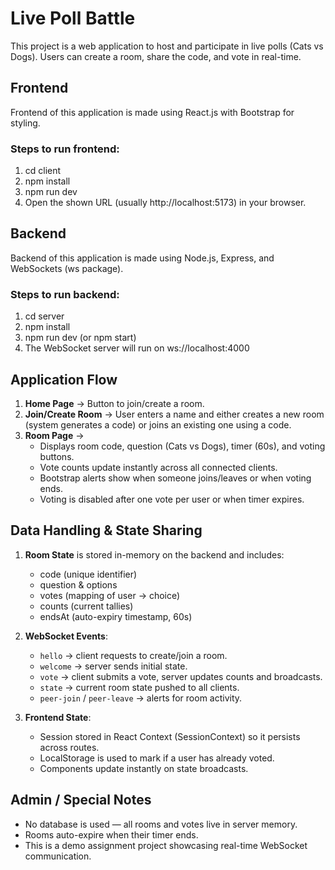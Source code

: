 # Live Poll Battle

This project is a web application to host and participate in live polls (Cats vs Dogs). Users can create a room, share the code, and vote in real-time.

## Frontend
Frontend of this application is made using React.js with Bootstrap for styling.

### Steps to run frontend:
1. cd client
2. npm install
3. npm run dev
4. Open the shown URL (usually http://localhost:5173) in your browser.

## Backend
Backend of this application is made using Node.js, Express, and WebSockets (ws package).

### Steps to run backend:
1. cd server
2. npm install
3. npm run dev (or npm start)
4. The WebSocket server will run on ws://localhost:4000

## Application Flow
1. **Home Page** → Button to join/create a room.
2. **Join/Create Room** → User enters a name and either creates a new room (system generates a code) or joins an existing one using a code.
3. **Room Page** →
   - Displays room code, question (Cats vs Dogs), timer (60s), and voting buttons.
   - Vote counts update instantly across all connected clients.
   - Bootstrap alerts show when someone joins/leaves or when voting ends.
   - Voting is disabled after one vote per user or when timer expires.

## Data Handling & State Sharing
1. **Room State** is stored in-memory on the backend and includes:
   - code (unique identifier)
   - question & options
   - votes (mapping of user → choice)
   - counts (current tallies)
   - endsAt (auto-expiry timestamp, 60s)

2. **WebSocket Events**:
   - `hello` → client requests to create/join a room.
   - `welcome` → server sends initial state.
   - `vote` → client submits a vote, server updates counts and broadcasts.
   - `state` → current room state pushed to all clients.
   - `peer-join` / `peer-leave` → alerts for room activity.

3. **Frontend State**:
   - Session stored in React Context (SessionContext) so it persists across routes.
   - LocalStorage is used to mark if a user has already voted.
   - Components update instantly on state broadcasts.

## Admin / Special Notes
- No database is used — all rooms and votes live in server memory.
- Rooms auto-expire when their timer ends.
- This is a demo assignment project showcasing real-time WebSocket communication.
